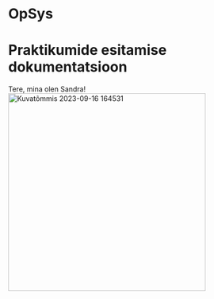 # OpSys
# Praktikumide esitamise dokumentatsioon
Tere, mina olen Sandra!
<img width="398" alt="Kuvatõmmis 2023-09-16 164531" src="https://github.com/sandisyske/OpSys/assets/120086951/a5f04d12-d301-49c3-b852-4d42154d86a1">
